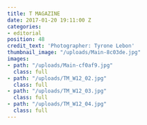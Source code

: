 ```yaml
---
title: T MAGAZINE
date: 2017-01-20 19:11:00 Z
categories:
- editorial
position: 48
credit_text: 'Photographer: Tyrone Lebon'
thumbnail_image: "/uploads/Main-8c03de.jpg"
images:
- path: "/uploads/Main-cf0af9.jpg"
  class: full
- path: "/uploads/TM_W12_02.jpg"
  class: full
- path: "/uploads/TM_W12_03.jpg"
  class: full
- path: "/uploads/TM_W12_04.jpg"
  class: full
---
```


